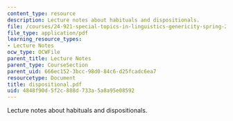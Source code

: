 ```yaml
---
content_type: resource
description: Lecture notes about habituals and dispositionals.
file: /courses/24-921-special-topics-in-linguistics-genericity-spring-2007/4848f90d5f2c888d733a5a8a95e08592_dispositional.pdf
file_type: application/pdf
learning_resource_types:
- Lecture Notes
ocw_type: OCWFile
parent_title: Lecture Notes
parent_type: CourseSection
parent_uid: 666ec152-3bcc-98d0-84c6-d25fcadc6ea7
resourcetype: Document
title: dispositional.pdf
uid: 4848f90d-5f2c-888d-733a-5a8a95e08592
---
```

Lecture notes about habituals and dispositionals.

